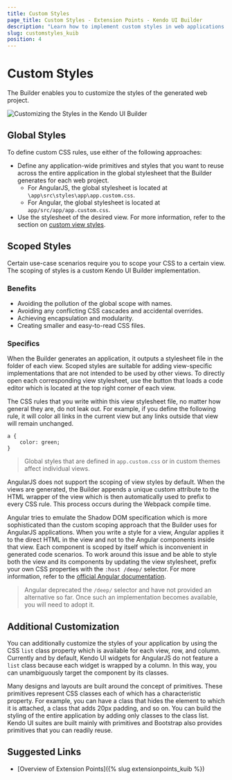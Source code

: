 ```yaml
---
title: Custom Styles
page_title: Custom Styles - Extension Points - Kendo UI Builder
description: "Learn how to implement custom styles in web applications generated with the Kendo UI Builder."
slug: customstyles_kuib
position: 4
---
```


# Custom Styles

The Builder enables you to customize the styles of the generated web project.

<img src="../../images/kuib-custom-css.gif" class="img-responsive" alt="Customizing the Styles in the Kendo UI Builder"/>

## Global Styles

To define custom CSS rules, use either of the following approaches:

* Define any application-wide primitives and styles that you want to reuse across the entire application in the global stylesheet that the Builder generates for each web project.
    * For AngularJS, the global stylesheet is located at `\app\src\styles\app\app.custom.css`.
    * For Angular, the global stylesheet is located at `app/src/app/app.custom.css`.
* Use the stylesheet of the desired view. For more information, refer to the section on [custom view styles](#toc-view-styles).

## Scoped Styles

Certain use-case scenarios require you to scope your CSS to a certain view. The scoping of styles is a custom Kendo UI Builder implementation.

### Benefits

* Avoiding the pollution of the global scope with names.
* Avoiding any conflicting CSS cascades and accidental overrides.
* Achieving encapsulation and modularity.
* Creating smaller and easy-to-read CSS files.

### Specifics

When the Builder generates an application, it outputs a stylesheet file in the folder of each view. Scoped styles are suitable for adding view-specific implementations that are not intended to be used by other views. To directly open each corresponding view stylesheet, use the button that loads a code editor which is located at the top right corner of each view.

The CSS rules that you write within this view stylesheet file, no matter how general they are, do not leak out. For example, if you define the following rule, it will color all links in the current view but any links outside that view will remain unchanged.

```css-no-run
a {
    color: green;
}
```

> Global styles that are defined in `app.custom.css` or in custom themes affect individual views.

AngularJS does not support the scoping of view styles by default. When the views are generated, the Builder appends a unique custom attribute to the HTML wrapper of the view which is then automatically used to prefix to every CSS rule. This process occurs during the Webpack compile time.

Angular tries to emulate the Shadow DOM specification which is more sophisticated than the custom scoping approach that the Builder uses for AngularJS applications. When you write a style for a view, Angular applies it to the direct HTML in the view and not to the Angular components inside that view. Each component is scoped by itself which is inconvenient in generated code scenarios. To work around this issue and be able to style both the view and its components by updating the view stylesheet, prefix your own CSS properties with the `:host /deep/` selector. For more information, refer to the [official Angular documentation](https://angular.io/guide/component-styles).

> Angular deprecated the `/deep/` selector and have not provided an alternative so far. Once such an implementation becomes available, you will need to adopt it.

## Additional Customization

You can additionally customize the styles of your application by using the CSS `list` class property which is available for each view, row, and column. Currently and by default, Kendo UI widgets for AngularJS do not feature a `list` class because each widget is wrapped by a column. In this way, you can unambiguously target the component by its classes.

Many designs and layouts are built around the concept of primitives. These primitives represent CSS classes each of which has a characteristic property. For example, you can have a class that hides the element to which it is attached, a class that adds 20px padding, and so on. You can build the styling of the entire application by adding only classes to the class list. Kendo UI suites are built mainly with primitives and Bootstrap also provides primitives that you can readily reuse.

## Suggested Links

* [Overview of Extension Points]({% slug extensionpoints_kuib %})
